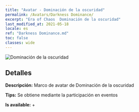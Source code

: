 ```yaml
---
title: "Avatar - Dominación de la oscuridad"
permalink: /Avatars/Darkness Dominance/
excerpt: "Era of Chaos  Dominación de la oscuridad"
last_modified_at: 2021-05-18
locale: es
ref: "Darkness Dominance.md"
toc: false
classes: wide
---
```

 ![Dominación de la oscuridad](/images/a/avatarFrame_34.png)

## Detalles

 **Descripción:** Marco de avatar de Dominación de la oscuridad 

 **Tips:** Se obtiene mediante la participación en eventos 

 **Is available:**  + 

